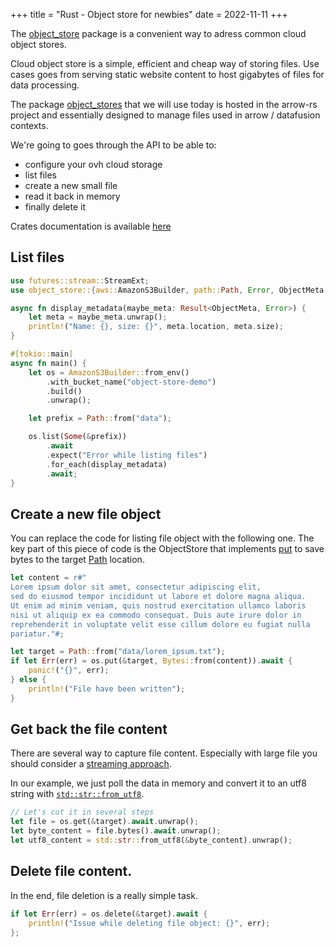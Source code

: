 +++
title = "Rust - Object store for newbies"
date = 2022-11-11
+++

The [object_store][1] package is a convenient way to adress common cloud object stores.

Cloud object store is a simple, efficient and cheap way of storing files. Use cases goes from serving static website content to host gigabytes of files for data processing.

The package [object_stores][1] that we will use today is hosted in the arrow-rs project and essentially designed to manage files used in arrow / datafusion contexts.

We're going to goes through the API to be able to:

- configure your ovh cloud storage
- list files
- create a new small file
- read it back in memory
- finally delete it

Crates documentation is available [here][2]

## List files

```rust
use futures::stream::StreamExt;
use object_store::{aws::AmazonS3Builder, path::Path, Error, ObjectMeta, ObjectStore};

async fn display_metadata(maybe_meta: Result<ObjectMeta, Error>) {
    let meta = maybe_meta.unwrap();
    println!("Name: {}, size: {}", meta.location, meta.size);
}

#[tokio::main]
async fn main() {
    let os = AmazonS3Builder::from_env()
        .with_bucket_name("object-store-demo")
        .build()
        .unwrap();

    let prefix = Path::from("data");

    os.list(Some(&prefix))
        .await
        .expect("Error while listing files")
        .for_each(display_metadata)
        .await;
}
```

## Create a new file object

You can replace the code for listing file object with the following one.
The key part of this piece of code is the ObjectStore that implements [put][3] to save bytes to the target [Path][4] location.

```rust
let content = r#"
Lorem ipsum dolor sit amet, consectetur adipiscing elit,
sed do eiusmod tempor incididunt ut labore et dolore magna aliqua.
Ut enim ad minim veniam, quis nostrud exercitation ullamco laboris
nisi ut aliquip ex ea commodo consequat. Duis aute irure dolor in
reprehenderit in voluptate velit esse cillum dolore eu fugiat nulla
pariatur."#;

let target = Path::from("data/lorem_ipsum.txt");
if let Err(err) = os.put(&target, Bytes::from(content)).await {
    panic!("{}", err);
} else {
    println!("File have been written");
}
```

## Get back the file content

There are several way to capture file content. Especially with large file you should consider a [streaming approach][5].

In our example, we just poll the data in memory and convert it to an utf8 string with [`std::str::from_utf8`][6].

```rust
// Let's cut it in several steps
let file = os.get(&target).await.unwrap();
let byte_content = file.bytes().await.unwrap();
let utf8_content = std::str::from_utf8(&byte_content).unwrap();
```

## Delete file content.

In the end, file deletion is a really simple task.

```rust
if let Err(err) = os.delete(&target).await {
    println!("Issue while deleting file object: {}", err);
};
```

[1]: https://crates.io/crates/object_store
[2]: https://docs.rs/object_store/latest/object_store/
[3]: https://docs.rs/object_store/latest/object_store/trait.ObjectStore.html#required-methods
[4]: https://docs.rs/object_store/latest/object_store/path/struct.Path.html
[5]: https://docs.rs/object_store/latest/object_store/index.html#fetching-objects
[6]: https://doc.rust-lang.org/stable/std/str/fn.from_utf8.html#
